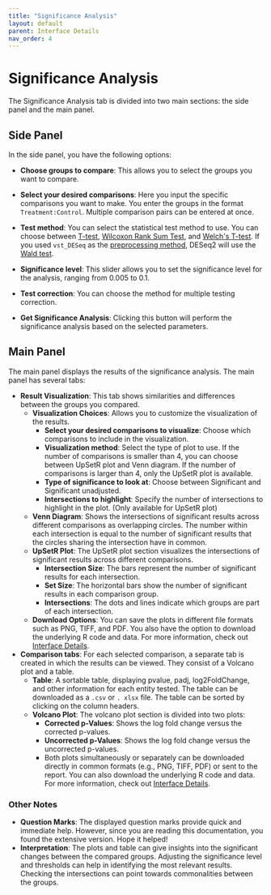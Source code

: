 ```yaml
---
title: "Significance Analysis"
layout: default
parent: Interface Details
nav_order: 4
---
```


# Significance Analysis

The Significance Analysis tab is divided into two main sections: the side panel and the main panel.

## Side Panel

In the side panel, you have the following options:

- **Choose groups to compare**: This allows you to select the groups you want to compare.
- **Select your desired comparisons**: Here you input the specific comparisons you 
  want to make. You enter the groups in the format `Treatment:Control`. Multiple 
  comparison pairs can be entered at once.
- **Test method**: You can select the statistical test method to use. You can choose 
  between [T-test](https://en.wikipedia.org/wiki/Student%27s_t-test), [Wilcoxon Rank 
  Sum Test](https://en.wikipedia.org/wiki/Mann–Whitney_U_test), and [Welch's T-test](https://en.wikipedia.org/wiki/Welch%27s_t-test). 
  If you used `vst_DESeq` as the [preprocessing method](pre-processing.md), DESeq2 
  will use the [Wald test](https://en.wikipedia.org/wiki/Wald_test).

- **Significance level**: This slider allows you to set the significance level for the analysis, ranging from 0.005 to 0.1.

- **Test correction**: You can choose the method for multiple testing correction.

- **Get Significance Analysis**: Clicking this button will perform the significance analysis based on the selected parameters.

## Main Panel

The main panel displays the results of the significance analysis. The main panel has several tabs:
- **Result Visualization**: This tab shows similarities and differences between the groups you compared.
  - **Visualization Choices**: Allows you to customize the visualization of the results.
    - **Select your desired comparisons to visualize**: Choose which comparisons to include in the visualization.
    - **Visualization method**: Select the type of plot to use. If the number of comparisons is 
      smaller than 4, you can choose between UpSetR plot and Venn diagram. If the 
      number of comparisons is larger than 4, only the UpSetR plot is available.
    - **Type of significance to look at**: Choose between Significant and Significant 
      unadjusted.
    - **Intersections to highlight**: Specify the number of intersections to 
      highlight in the plot. (Only available for UpSetR plot)
  - **Venn Diagram**: Shows the intersections of significant results across 
    different comparisons as overlapping circles. The number within each 
    intersection is equal to the number of significant results that the circles 
    sharing the intersection have in common.
  - **UpSetR Plot**: The UpSetR plot section visualizes the intersections of significant results across different comparisons.
    - **Intersection Size**: The bars represent the number of significant results for each intersection.
    - **Set Size**: The horizontal bars show the number of significant results in each comparison group.
    - **Intersections**: The dots and lines indicate which groups are part of each intersection.
  - **Download Options**: You can save the plots in different file formats such as 
    PNG, TIFF, and PDF. You also have the option to download the underlying R code 
    and data. For more information, check out [Interface Details](../interface-details.md).
- **Comparison tabs**: For each selected comparison, a separate tab is created in 
  which the results can be viewed. They consist of a Volcano plot and a table.
  - **Table**: A sortable table, displaying pvalue, padj, log2FoldChange, and other 
    information for each entity tested. The table can be downloaded as a `.csv` or `.
    xlsx` file. The table can be sorted by clicking on the column headers.
  - **Volcano Plot**: The volcano plot section is divided into two plots:
    - **Corrected p-Values**: Shows the log fold change versus the corrected p-values.
    - **Uncorrected p-Values**: Shows the log fold change versus the uncorrected p-values.
    - Both plots simultaneously or separately can be downloaded directly in common 
      formats (e.g., PNG, TIFF, PDF) or sent to the report. You can also download 
      the underlying R code and data. For more information, check out [Interface Details](../interface-details.md).

### Other Notes

- **Question Marks**: The displayed question marks provide quick and immediate help. However, since you are reading this documentation, you found the extensive version. Hope it helped!
- **Interpretation**: The plots and table can give insights into the significant 
  changes between the compared groups. Adjusting the significance level and thresholds 
  can help in identifying the most relevant results. Checking the intersections can 
  point towards commonalities between the groups.
